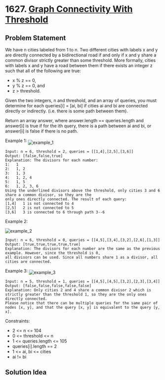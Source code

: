 # 1627. [Graph Connectivity With Threshold](https://leetcode.com/problems/graph-connectivity-with-threshold/)

## Problem Statement
We have n cities labeled from 1 to n. Two different cities with labels x and y are directly connected by a bidirectional road if and only if x and y share a common divisor strictly greater than some threshold. More formally, cities with labels x and y have a road between them if there exists an integer z such that all of the following are true:
* x % z == 0,
* y % z == 0, and
* z > threshold.

Given the two integers, n and threshold, and an array of queries, you must determine for each queries[i] = [ai, bi] if cities ai and bi are connected directly or indirectly. (i.e. there is some path between them).

Return an array answer, where answer.length == queries.length and answer[i] is true if for the ith query, there is a path between ai and bi, or answer[i] is false if there is no path.

Example 1:
<img align="middle" src="https://assets.leetcode.com/uploads/2020/10/09/ex1.jpg" alt="example_1"/>
```
Input: n = 6, threshold = 2, queries = [[1,4],[2,5],[3,6]]
Output: [false,false,true]
Explanation: The divisors for each number:
1:   1
2:   1, 2
3:   1, 3
4:   1, 2, 4
5:   1, 5
6:   1, 2, 3, 6
Using the underlined divisors above the threshold, only cities 3 and 6 share a common divisor, so they are the
only ones directly connected. The result of each query:
[1,4]   1 is not connected to 4
[2,5]   2 is not connected to 5
[3,6]   3 is connected to 6 through path 3--6
```

Example 2:

<img align="middle" src="https://assets.leetcode.com/uploads/2020/10/10/tmp.jpg" alt="example_2"/>

```
Input: n = 6, threshold = 0, queries = [[4,5],[3,4],[3,2],[2,6],[1,3]]
Output: [true,true,true,true,true]
Explanation: The divisors for each number are the same as the previous example. However, since the threshold is 0,
all divisors can be used. Since all numbers share 1 as a divisor, all cities are connected.
```

Example 3:
<img align="middle" src="https://assets.leetcode.com/uploads/2020/10/17/ex3.jpg" alt="example_3"/>

```
Input: n = 5, threshold = 1, queries = [[4,5],[4,5],[3,2],[2,3],[3,4]]
Output: [false,false,false,false,false]
Explanation: Only cities 2 and 4 share a common divisor 2 which is strictly greater than the threshold 1, so they are the only ones directly connected.
Please notice that there can be multiple queries for the same pair of nodes [x, y], and that the query [x, y] is equivalent to the query [y, x].
```

Constraints:
* 2 <= n <= 104
* 0 <= threshold <= n
* 1 <= queries.length <= 105
* queries[i].length == 2
* 1 <= ai, bi <= cities
* ai != bi

## Solution Idea

